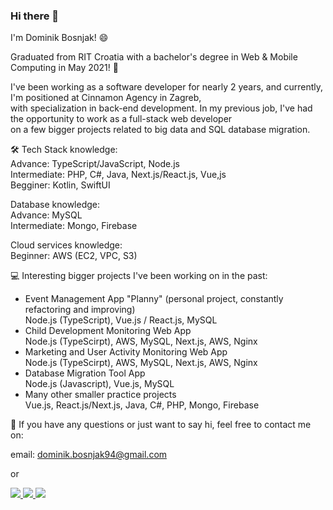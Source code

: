### Hi there 👋

I'm Dominik Bosnjak! 😄

Graduated from RIT Croatia with a bachelor's degree in Web & Mobile Computing in May 2021! 🔭

I've been working as a software developer for nearly 2 years, and currently, I'm positioned at Cinnamon Agency in Zagreb,</br>
with specialization in back-end development. In my previous job, I've had the opportunity to work as a full-stack web developer</br>
on a few bigger projects related to big data and SQL database migration.

🛠️ Tech Stack knowledge:</br>
Advance: TypeScript/JavaScript, Node.js</br>
Intermediate: PHP, C#, Java, Next.js/React.js, Vue,js</br>
Begginer: Kotlin, SwiftUI</br>

Database knowledge:</br>
Advance: MySQL</br>
Intermediate: Mongo, Firebase</br>

Cloud services knowledge:</br>
Beginner: AWS (EC2, VPC, S3)</br>

💻 Interesting bigger projects I've been working on in the past:

- Event Management App "Planny" (personal project, constantly refactoring and improving) </br>
  Node.js (TypeScript), Vue.js / React.js, MySQL
- Child Development Monitoring Web App</br>
  Node.js (TypeScirpt), AWS, MySQL, Next.js, AWS, Nginx
- Marketing and User Activity Monitoring Web App</br>
  Node.js (TypeScirpt), AWS, MySQL, Next.js, AWS, Nginx
- Database Migration Tool App</br>
  Node.js (Javascript), Vue.js, MySQL
- Many other smaller practice projects</br>
  Vue.js, React.js/Next.js, Java, C#, PHP, Mongo, Firebase

💬 If you have any questions or just want to say hi, feel free to contact me on:

email: dominik.bosnjak94@gmail.com

or

<a href="https://www.linkedin.com/in/dominik-bosnjak94">
    <img src="https://img.icons8.com/color/35/000000/linkedin.png"/>
</a>
<a href="https://www.instagram.com/dominikbosnjak94/">
    <img src="https://img.icons8.com/fluency/35/000000/instagram-new.png"/>
</a>
<a href="https://www.facebook.com/dominik.bosnjak.9/">
     <img src="https://img.icons8.com/color/35/000000/facebook-new.png"/>    
</a>
